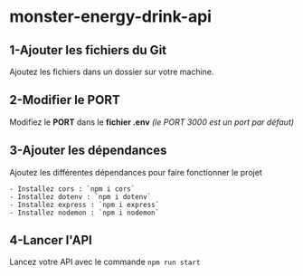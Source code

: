 # monster-energy-drink-api

## 1-Ajouter les fichiers du Git
Ajoutez les fichiers dans un dossier sur votre machine.

## 2-Modifier le PORT
Modifiez le **PORT** dans le **fichier .env** 
*(le PORT 3000 est un port par défaut)*

## 3-Ajouter les dépendances
Ajoutez les différentes dépendances pour faire fonctionner le projet

    - Installez cors : `npm i cors`
    - Installez dotenv : `npm i dotenv`
    - Installez express : `npm i express`
    - Installez nodemon : `npm i nodemon`


## 4-Lancer l'API
Lancez votre API avec le commande `npm run start`